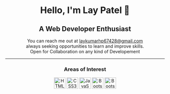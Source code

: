 <h1 align="center">Hello, I'm Lay Patel 👋</h1>
<h2 align="center">A Web Developer Enthusiast</h2>
<p align="center">You can reach me out at <a href="mailto:nisoojadhav@gmail.com">laykumarhp67428@gmail.com</a></br>
always seeking opportunities to learn and improve skills.</br>
Open for Collaboration on any kind of Developement</br>
</p>
<hr>
<div>
 <h3 align="center">Areas of Interest</h3>
 <p align="center">
<img src="https://raw.githubusercontent.com/danielcranney/readme-generator/main/public/icons/skills/html5-colored.svg" alt="HTML5" style="max-width: 100%;" width="36" height="36">
<img src="https://raw.githubusercontent.com/danielcranney/readme-generator/main/public/icons/skills/css3-colored.svg" alt="CSS3" style="max-width: 100%;" width="36" height="36">
  <img src="https://raw.githubusercontent.com/danielcranney/readme-generator/main/public/icons/skills/javascript-colored.svg" alt="JavaScript" style="max-width: 100%;" width="36" height="36">
  <img src="https://raw.githubusercontent.com/danielcranney/readme-generator/main/public/icons/skills/bootstrap-colored.svg" alt="Bootstrap" style="max-width: 100%;" width="36" height="36">
  <img src="https://img1.pnghut.com/11/19/23/Qwx0p7hsBv/oracle-database-purple-microsoft-sql-server-c-query-language.jpg" alt="Bootstrap" style="max-width: 100%;" width="36" height="36">
 </p>
</div>
